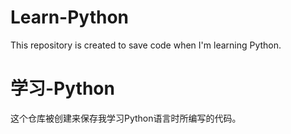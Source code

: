 # Learn-Python
This repository is created to save code when I'm learning Python.

# 学习-Python
这个仓库被创建来保存我学习Python语言时所编写的代码。
